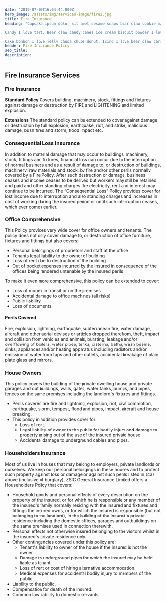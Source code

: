 ```yaml
---
date: '2019-07-09T16:04:44.000Z'
hero_image: /assets/img/services-image/fire2.jpg
title: Fire Insurance
heading: "Cupcake ipsum dolor sit amet sesame snaps bear claw cookie macaroon. Marshmallow I love apple pie I love cotton candy brownie tootsie roll jelly beans. Sweet toffee dragée I love caramels gummi bears cupcake cupcake donut. Cheesecake cookie gummi bears lollipop. Croissant jelly I love liquorice. Sugar plum liquorice tootsie roll I love. Pastry halvah liquorice carrot cake gingerbread. Liquorice bonbon topping lollipop. Gingerbread sugar plum gingerbread dragée dessert bonbon jelly-o. Danish ice cream cake bear claw cupcake soufflé chupa chups chocolate apple pie.

Candy I love tart. Bear claw candy canes ice cream biscuit powder I love croissant carrot cake. Cupcake ice cream gummies wafer jelly-o toffee. Sugar plum soufflé I love cake. Oat cake chocolate bar I love. Sweet candy pudding cheesecake I love muffin toffee.

Cake bonbon I love jelly chupa chups donut. Icing I love bear claw carrot cake marshmallow. Caramels jujubes tart I love. Jelly beans muffin dragée oat cake. I love cotton candy lemon drops fruitcake jelly lemon drops cake pastry I love. Oat cake dessert cheesecake icing marzipan I love ice cream. Cotton candy cheesecake candy pie pie brownie. I love candy I love marzipan gummies. Dragée sweet sweet roll tart. Cupcake cookie icing powder croissant cheesecake tiramisu gummi bears chocolate bar."
header: Fire Incurance Policy 
seo_title:
description:
---
```

## Fire Insurance Services

### Fire Insurance
**Standard Policy** Covers building, machinery, stock, fittings and fixtures against damage or destruction by FIRE and LIGHTENING and limited explosion.

**Extensions** The standard policy can be extended to cover against damage or destruction by full explosion, earthquake, riot, and strike, malicious damage, bush fires and storm, flood impact etc.

### Consequential Loss Insurance
In addition to material damage that may occur to buildings, machinery, stock, fittings and fixtures, financial loss can occur due to the interruption of normal business and as a result of damage to, or destruction of buildings, machinery, raw materials and stock, by fire and/or other perils normally covered by a Fire Policy. After such destruction or damage, business ceases and income ceases to be derived but workers may still be retained and paid and other standing charges like electricity, rent and interest may continue to be incurred. The “Consequential Loss” Policy provides cover for lost income due to interruption and also standing charges and increases in cost of working during the insured period or until such interruption ceases, which ever comes earlier.

### Office Comprehensive 
This Policy provides very wide cover for office owners and tenants. The policy does not only cover damage to, or destruction of office furniture, fixtures and fittings but also covers:

<ul class="features-list">
<li><i class="fas fa-check"></i>Personal belongings of proprietors and staff at the office</li>
<li><i class="fas fa-check"></i>Tenants legal liability to the owner of building</li>
<li><i class="fas fa-check"></i>Loss of rent due to destruction of the building</li>
<li><i class="fas fa-check"></i>Out of pocket expenses incurred by the insured in consequence of the offices being rendered untenable by the insured perils</li>
</ul>

To make it even more comprehensive, this policy can be extended to cover:

<ul class="features-list">
<li><i class="fas fa-check"></i>Loss of money in transit or on the premises</li>
<li><i class="fas fa-check"></i>Accidental damage to office machines (all risks)</li>
<li><i class="fas fa-check"></i>Public liability</li>
<li><i class="fas fa-check"></i>Loss of documents.</li>
</ul>

#### Perils Covered
Fire, explosion, lightning, earthquake, subterranean fire, water damage, aircraft and other aerial devises or articles dropped therefrom, theft, impact and collision from vehicles and animals, bursting, leakage and/or overflowing of boilers, water pipes, tanks, cisterns, baths, wash basins, sinks, appliances and/or heating apparatus including radiators and/or emission of water from taps and other outlets, accidental breakage of plain plate glass and mirrors.

### House Owners
This policy covers the building of the private dwelling house and private garages and out buildings, walls, gates, water tanks, pumps, and pipes, fences on the same premises including the landlord's fixtures and fittings.
<ul class="features-list">
<li><i class="fas fa-check"></i>Perils covered are fire and lightning, explosion, riot, civil commotion, earthquake, storm, tempest, flood and pipes, impact, aircraft and house breaking.</li>
<li><i class="fas fa-check"></i>This policy in addition provides cover for:
<ul>
<li><i class="fas fa-check-double"></i>Loss of rent.</li>
<li><i class="fas fa-check-double"></i>Legal liability of owner to the public for bodily injury and damage to property arising out of the use of the insured private house</li>
<li><i class="fas fa-check-double"></i>Accidental damage to underground cables and pipes.</li>
</ul>
</li>
</ul>

### Householders Insurance
Most of us live in houses that may belong to employers, private landlords or ourselves. We keep our personal belongings in these houses and to protect such property against loss or damage or against such perils listed in (4a) above (inclusive of burglary), ZSIC General Insurance Limited offers a Householders Policy that covers:
<ul class="features-list">
<li><i class="fas fa-check"></i>Household goods and personal effects of every description on the property of the insured, or for which he is responsible or any member of the insured's family normally residing with the insured and fixtures and fittings the insured owns, or for which the insured is responsible (but not belonging to the landlord), in the building of the insured's private residence including the domestic offices, garages and outbuildings on the same premises used in connection therewith.</li>
<li><i class="fas fa-check"></i>Personal effects not otherwise insured belonging to the visitors whilst in the insured's private residence only.</li>
<li><i class="fas fa-check"></i>Other contingencies covered under this policy are:
<ul>
<li><i class="fas fa-check-double"></i>Tenant's liability to owner of the house if the insured is not the owner.</li>
<li><i class="fas fa-check-double"></i>Damage to underground pipes for which the insured may be held liable as tenant.</li>
<li><i class="fas fa-check-double"></i>Loss of rent or cost of hiring alternative accommodation.</li>
<li><i class="fas fa-check-double"></i>Medical expenses for accidental bodily injury to members of the public.</li>
</ul>
</li>
<li><i class="fas fa-check"></i>Liability to the public.</li>
<li><i class="fas fa-check"></i>Compensation for death of the insured.</li>
<li><i class="fas fa-check"></i>Common law liability to domestic servants</li>
</ul>